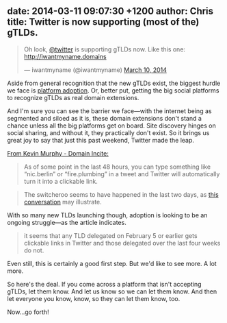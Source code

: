 date: 2014-03-11 09:07:30 +1200
author: Chris
title: Twitter is now supporting (most of the) gTLDs.
----

<!-- excerpt -->

<blockquote class="twitter-tweet" lang="en"><p>Oh look, <a href="https://twitter.com/twitter">@twitter</a> is supporting gTLDs now. &#10;&#10;Like this one: <a href="http://iwantmyname.domains">http://iwantmyname.domains</a></p>&mdash; iwantmyname (@iwantmyname) <a href="https://twitter.com/iwantmyname/statuses/443106047507828736">March 10, 2014</a></blockquote>
<script async src="//platform.twitter.com/widgets.js" charset="utf-8"></script>

Aside from general recognition that the new gTLDs exist, the biggest hurdle we face is [platform adoption](https://iwantmyname.com/blog/2014/02/an-open-letter-to-web-platforms-about-gtld-adoption.html). Or, better put, getting the big social platforms to recognize gTLDs as real domain extensions. 

And I'm sure you can see the barrier we face—with the internet being as segmented and siloed as it is, these domain extensions don't stand a chance unless all the big platforms get on board. Site discovery hinges on social sharing, and without it, they practically don't exist. So it brings us great joy to say that just this past weekend, Twitter made the leap.

<!-- /excerpt -->

[From Kevin Murphy - Domain Incite:](http://domainincite.com/16000-twitter-starts-supporting-some-new-gtlds)

>As of some point in the last 48 hours, you can type something like “nic.berlin” or “fire.plumbing” in a tweet and Twitter will automatically turn it into a clickable link.

>The switcheroo seems to have happened in the last two days, as [this conversation](https://twitter.com/dotberlin/status/441314462818390016) may illustrate.

With so many new TLDs launching though, adoption is looking to be an ongoing struggle—as the article indicates.

> it seems that any TLD delegated on February 5 or earlier gets clickable links in Twitter and those delegated over the last four weeks do not.

Even still, this is certainly a good first step. But we'd like to see more. A lot more. 

So here's the deal. If you come across a platform that isn't accepting gTLDs, let them know. And let us know so we can let them know. And then let everyone you know, know, so they can let them know, too.

Now...go forth!